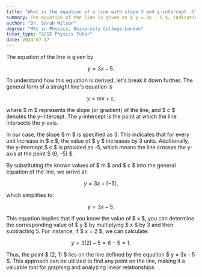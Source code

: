 ```yaml
---
title: "What is the equation of a line with slope 3 and y-intercept -5?"
summary: The equation of the line is given as $ y = 3x - 5 $, indicating a slope of 3 and a y-intercept of -5.
author: "Dr. Sarah Wilson"
degree: "MSc in Physics, University College London"
tutor_type: "GCSE Physics Tutor"
date: 2024-07-17
---
```


The equation of the line is given by 

$$
y = 3x - 5.
$$

To understand how this equation is derived, let's break it down further. The general form of a straight line's equation is 

$$
y = mx + c,
$$ 

where $ m $ represents the slope (or gradient) of the line, and $ c $ denotes the y-intercept. The y-intercept is the point at which the line intersects the y-axis.

In our case, the slope $ m $ is specified as 3. This indicates that for every unit increase in $ x $, the value of $ y $ increases by 3 units. Additionally, the y-intercept $ c $ is provided as -5, which means the line crosses the y-axis at the point $ (0, -5) $.

By substituting the known values of $ m $ and $ c $ into the general equation of the line, we arrive at:

$$
y = 3x + (-5),
$$

which simplifies to:

$$
y = 3x - 5.
$$

This equation implies that if you know the value of $ x $, you can determine the corresponding value of $ y $ by multiplying $ x $ by 3 and then subtracting 5. For instance, if $ x = 2 $, we can calculate:

$$
y = 3(2) - 5 = 6 - 5 = 1.
$$

Thus, the point $ (2, 1) $ lies on the line defined by the equation $ y = 3x - 5 $. This approach can be utilized to find any point on the line, making it a valuable tool for graphing and analyzing linear relationships.
    